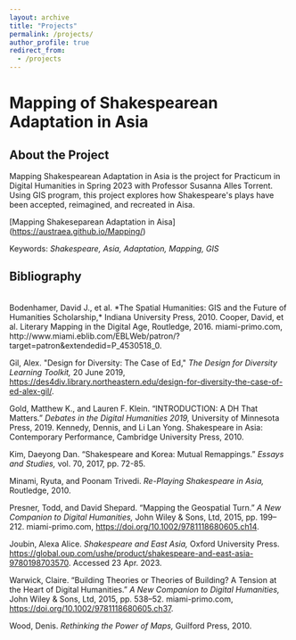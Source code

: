 ```yaml
---
layout: archive
title: "Projects"
permalink: /projects/
author_profile: true
redirect_from:
  - /projects
---
```


# Mapping of Shakespearean Adaptation in Asia

## About the Project
Mapping Shakespearean Adaptation in Asia is the project for Practicum in Digital Humanities in Spring 2023 with Professor Susanna Alles Torrent. Using GIS program, this project explores how Shakespeare's plays have been accepted, reimagined, and recreated in Aisa.

[Mapping Shakeseparean Adaptation in Aisa] (https://austraea.github.io/Mapping/)

Keywords: *Shakespeare, Asia, Adaptation, Mapping, GIS*


## Bibliography
</br>
Bodenhamer, David J., et al. *The Spatial Humanities: GIS and the Future of Humanities Scholarship,* Indiana University Press, 2010.
Cooper, David, et al. Literary Mapping in the Digital Age, Routledge, 2016. miami-primo.com, http://www.miami.eblib.com/EBLWeb/patron/?target=patron&extendedid=P_4530518_0.
</br>

Gil, Alex. "Design for Diversity: The Case of Ed," *The Design for Diversity Learning Toolkit,* 20 June 2019, https://des4div.library.northeastern.edu/design-for-diversity-the-case-of-ed-alex-gil/.
</br>

Gold, Matthew K., and Lauren F. Klein. “INTRODUCTION: A DH That Matters.” *Debates in the Digital Humanities 2019,* University of Minnesota Press, 2019.
Kennedy, Dennis, and Li Lan Yong. Shakespeare in Asia: Contemporary Performance, Cambridge University Press, 2010.
</br>

Kim, Daeyong Dan. “Shakespeare and Korea: Mutual Remappings.” *Essays and Studies,* vol. 70, 2017, pp. 72-85.
</br>

Minami, Ryuta, and Poonam Trivedi. *Re-Playing Shakespeare in Asia,* Routledge, 2010.
</br>

Presner, Todd, and David Shepard. “Mapping the Geospatial Turn.” *A New Companion to Digital Humanities,* John Wiley & Sons, Ltd, 2015, pp. 199–212. miami-primo.com, https://doi.org/10.1002/9781118680605.ch14.
</br>

Joubin, Alexa Alice. *Shakespeare and East Asia,* Oxford University Press. https://global.oup.com/ushe/product/shakespeare-and-east-asia-9780198703570. Accessed 23 Apr. 2023.
</br>

Warwick, Claire. “Building Theories or Theories of Building? A Tension at the Heart of Digital Humanities.” *A New Companion to Digital Humanities,* John Wiley & Sons, Ltd, 2015, pp. 538–52. miami-primo.com, https://doi.org/10.1002/9781118680605.ch37.
</br>

Wood, Denis. *Rethinking the Power of Maps,* Guilford Press, 2010.
